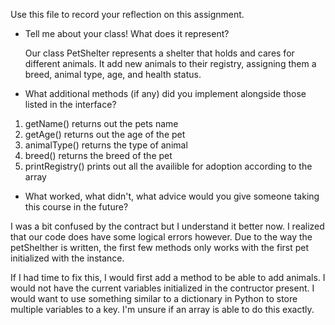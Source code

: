 Use this file to record your reflection on this assignment.

- Tell me about your class! What does it represent?

    Our class PetShelter represents a shelter that holds and cares for different animals. It add new animals to their registry, assigning them a breed, animal type, age, and health status. 

- What additional methods (if any) did you implement alongside those listed in the interface?

1. getName() returns out the pets name
2. getAge() returns out the age of the pet
3. animalType() returns the type of animal
4. breed() returns the breed of the pet
5. printRegistry() prints out all the availible for adoption according to the array

- What worked, what didn't, what advice would you give someone taking this course in the future?

I was a bit confused by the contract but I understand it better now. I realized that our code does have some logical errors however. Due to the way the petShelther is written, the first few methods only works with the first pet initialized with the instance. 

If I had time to fix this, I would first add a method to be able to add animals. I would not have the current variables initialized in the contructor present. I would want to use something similar to a dictionary in Python to store multiple variables to a key. I'm unsure if an array is able to do this exactly. 
